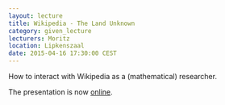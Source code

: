 ```yaml
---
layout: lecture
title: Wikipedia - The Land Unknown
category: given_lecture
lecturers: Moritz
location: Lipkenszaal
date: 2015-04-16 17:30:00 CEST
---
```


How to interact with Wikipedia as a (mathematical) researcher.

The presentation is now [online](/presentations/wikipedia/wikipedia.pdf). 
